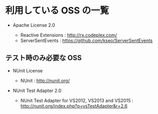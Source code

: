 利用している OSS の一覧
=======================

* Apache License 2.0

    * Reactive Extensions : http://rx.codeplex.com/
    * ServerSentEvents : https://github.com/kseo/ServerSentEvents

テスト時のみ必要な OSS
----------------------

* NUnit License

    * NUnit : http://nunit.org/

* NUnit Test Adapter 2.0

    * NUnit Test Adapter for VS2012, VS2013 and VS2015 : http://nunit.org/index.php?p=vsTestAdapter&r=2.6

